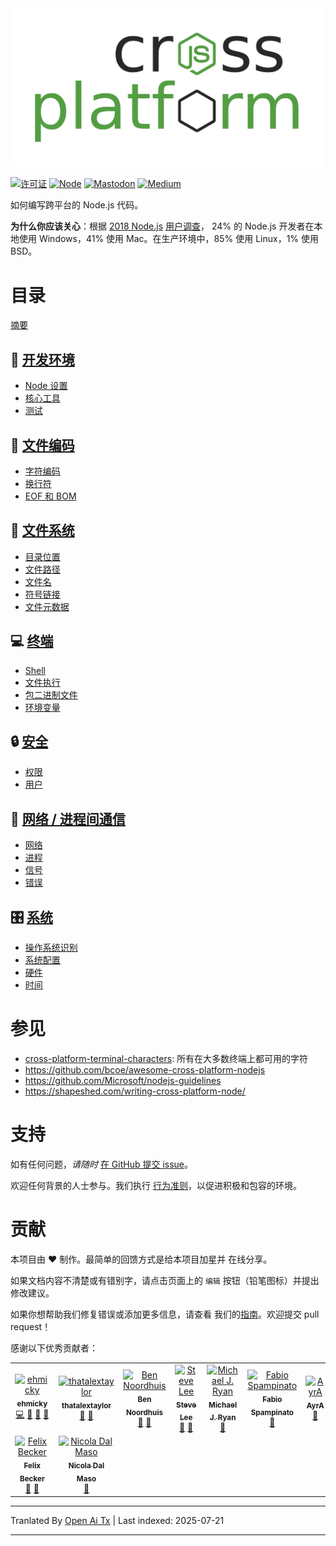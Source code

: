 <picture>
  <source media="(prefers-color-scheme: dark)" srcset="https://raw.githubusercontent.com/ehmicky/design/main/cross-platform-nodejs/cross-platform-nodejs_dark.svg"/>
  <img alt="cross-platform-nodejs 标志" src="https://raw.githubusercontent.com/ehmicky/design/main/cross-platform-nodejs/cross-platform-nodejs.svg" width="500"/>
</picture>

[![许可证](https://img.shields.io/badge/-CC%20BY%204.0-808080?logo=creativecommons&colorA=404040&logoColor=66cc33)](https://creativecommons.org/licenses/by/4.0/)
[![Node](https://img.shields.io/badge/-Node.js-808080?logo=node.js&colorA=404040&logoColor=66cc33)](https://www.npmjs.com/package/cross-platform-node-guide)
[![Mastodon](https://img.shields.io/badge/-Mastodon-808080.svg?logo=mastodon&colorA=404040&logoColor=9590F9)](https://fosstodon.org/@ehmicky)
[![Medium](https://img.shields.io/badge/-Medium-808080.svg?logo=medium&colorA=404040)](https://medium.com/@ehmicky)

如何编写跨平台的 Node.js 代码。

**为什么你应该关心**：根据
[2018 Node.js](https://nodejs.org/en/user-survey-report/#Primary-OS-Distro)
[用户调查](https://nodejs.org/en/user-survey-report/2018-nodejs-user-survey-raw-data.xlsx)，
24% 的 Node.js 开发者在本地使用 Windows，41% 使用 Mac。在生产环境中，85%
使用 Linux，1% 使用 BSD。

# 目录

[摘要](https://raw.githubusercontent.com/ehmicky/cross-platform-node-guide/main/docs/summary.md)

## 🤖 [开发环境](https://raw.githubusercontent.com/ehmicky/cross-platform-node-guide/main/docs/1_development_environment/README.md)

- [Node 设置](https://raw.githubusercontent.com/ehmicky/cross-platform-node-guide/main/docs/1_development_environment/node_setup.md)
- [核心工具](https://raw.githubusercontent.com/ehmicky/cross-platform-node-guide/main/docs/1_development_environment/core_utilities.md)
- [测试](https://raw.githubusercontent.com/ehmicky/cross-platform-node-guide/main/docs/1_development_environment/testing.md)

## 📝 [文件编码](https://raw.githubusercontent.com/ehmicky/cross-platform-node-guide/main/docs/2_file_encoding/README.md)

- [字符编码](https://raw.githubusercontent.com/ehmicky/cross-platform-node-guide/main/docs/2_file_encoding/character_encoding.md)
- [换行符](https://raw.githubusercontent.com/ehmicky/cross-platform-node-guide/main/docs/2_file_encoding/newlines.md)
- [EOF 和 BOM](https://raw.githubusercontent.com/ehmicky/cross-platform-node-guide/main/docs/2_file_encoding/eof_bom.md)

## 📂 [文件系统](https://raw.githubusercontent.com/ehmicky/cross-platform-node-guide/main/docs/3_filesystem/README.md)

- [目录位置](https://raw.githubusercontent.com/ehmicky/cross-platform-node-guide/main/docs/3_filesystem/directory_locations.md)
- [文件路径](https://raw.githubusercontent.com/ehmicky/cross-platform-node-guide/main/docs/3_filesystem/file_paths.md)
- [文件名](https://raw.githubusercontent.com/ehmicky/cross-platform-node-guide/main/docs/3_filesystem/filenames.md)
- [符号链接](https://raw.githubusercontent.com/ehmicky/cross-platform-node-guide/main/docs/3_filesystem/symlinks.md)
- [文件元数据](https://raw.githubusercontent.com/ehmicky/cross-platform-node-guide/main/docs/3_filesystem/file_metadata.md)

## 💻 [终端](https://raw.githubusercontent.com/ehmicky/cross-platform-node-guide/main/docs/4_terminal/README.md)

- [Shell](https://raw.githubusercontent.com/ehmicky/cross-platform-node-guide/main/docs/4_terminal/shell.md)
- [文件执行](https://raw.githubusercontent.com/ehmicky/cross-platform-node-guide/main/docs/4_terminal/file_execution.md)
- [包二进制文件](https://raw.githubusercontent.com/ehmicky/cross-platform-node-guide/main/docs/4_terminal/package_binaries.md)
- [环境变量](https://raw.githubusercontent.com/ehmicky/cross-platform-node-guide/main/docs/4_terminal/environment_variables.md)

## 🔒 [安全](https://raw.githubusercontent.com/ehmicky/cross-platform-node-guide/main/docs/5_security/README.md)

- [权限](https://raw.githubusercontent.com/ehmicky/cross-platform-node-guide/main/docs/5_security/permissions.md)
- [用户](https://raw.githubusercontent.com/ehmicky/cross-platform-node-guide/main/docs/5_security/users.md)

## 📡 [网络 / 进程间通信](https://raw.githubusercontent.com/ehmicky/cross-platform-node-guide/main/docs/6_networking_ipc/README.md)

- [网络](https://raw.githubusercontent.com/ehmicky/cross-platform-node-guide/main/docs/6_networking_ipc/networking.md)
- [进程](https://raw.githubusercontent.com/ehmicky/cross-platform-node-guide/main/docs/6_networking_ipc/processes.md)
- [信号](https://raw.githubusercontent.com/ehmicky/cross-platform-node-guide/main/docs/6_networking_ipc/signals.md)
- [错误](https://raw.githubusercontent.com/ehmicky/cross-platform-node-guide/main/docs/6_networking_ipc/errors.md)

## 🎛️ [系统](https://raw.githubusercontent.com/ehmicky/cross-platform-node-guide/main/docs/7_system/README.md)

- [操作系统识别](https://raw.githubusercontent.com/ehmicky/cross-platform-node-guide/main/docs/7_system/os_identification.md)
- [系统配置](https://raw.githubusercontent.com/ehmicky/cross-platform-node-guide/main/docs/7_system/system_configuration.md)
- [硬件](https://raw.githubusercontent.com/ehmicky/cross-platform-node-guide/main/docs/7_system/hardware.md)
- [时间](https://raw.githubusercontent.com/ehmicky/cross-platform-node-guide/main/docs/7_system/time.md)

# 参见

- [cross-platform-terminal-characters](https://github.com/ehmicky/cross-platform-terminal-characters):
  所有在大多数终端上都可用的字符
- https://github.com/bcoe/awesome-cross-platform-nodejs
- https://github.com/Microsoft/nodejs-guidelines
- https://shapeshed.com/writing-cross-platform-node/

# 支持

如有任何问题，_请随时_ [在 GitHub 提交 issue](../../issues)。

欢迎任何背景的人士参与。我们执行
[行为准则](https://raw.githubusercontent.com/ehmicky/cross-platform-node-guide/main/CODE_OF_CONDUCT.md)，以促进积极和包容的环境。

# 贡献

本项目由 ❤️ 制作。最简单的回馈方式是给本项目加星并
在线分享。

如果文档内容不清楚或有错别字，请点击页面上的 `编辑`
按钮（铅笔图标）并提出修改建议。

如果你想帮助我们修复错误或添加更多信息，请查看
我们的[指南](https://raw.githubusercontent.com/ehmicky/cross-platform-node-guide/main/CONTRIBUTING.md)。欢迎提交 pull request！

感谢以下优秀贡献者：

<!-- ALL-CONTRIBUTORS-LIST:START -->
<!-- prettier-ignore -->
<table>

<tr>
    <td align="center"><a href="https://fosstodon.org/@ehmicky"><img src="https://avatars2.githubusercontent.com/u/8136211?v=4" width="100px;" alt="ehmicky"/><br /><sub><b>ehmicky</b></sub></a><br /><a href="https://github.com/ehmicky/cross-platform-node-guide/commits?author=ehmicky" title="代码">💻</a> <a href="#design-ehmicky" title="设计">🎨</a> <a href="#ideas-ehmicky" title="想法，规划与反馈">🤔</a> <a href="https://github.com/ehmicky/cross-platform-node-guide/commits?author=ehmicky" title="文档">📖</a></td>
    <td align="center"><a href="https://github.com/thatalextaylor"><img src="https://avatars3.githubusercontent.com/u/1481643?v=4" width="100px;" alt="thatalextaylor"/><br /><sub><b>thatalextaylor</b></sub></a><br /><a href="#ideas-thatalextaylor" title="想法，规划与反馈">🤔</a> <a href="https://github.com/ehmicky/cross-platform-node-guide/commits?author=thatalextaylor" title="文档">📖</a></td>
    <td align="center"><a href="https://github.com/bnoordhuis"><img src="https://avatars0.githubusercontent.com/u/275871?v=4" width="100px;" alt="Ben Noordhuis"/><br /><sub><b>Ben Noordhuis</b></sub></a><br /><a href="#ideas-bnoordhuis" title="想法，规划与反馈">🤔</a> <a href="https://github.com/ehmicky/cross-platform-node-guide/commits?author=bnoordhuis" title="文档">📖</a></td>
    <td align="center"><a href="https://github.com/OpenDirective"><img src="https://avatars2.githubusercontent.com/u/618922?v=4" width="100px;" alt="Steve Lee"/><br /><sub><b>Steve Lee</b></sub></a><br /><a href="#ideas-SteveALee" title="想法，规划与反馈">🤔</a> <a href="#talk-SteveALee" title="演讲">📢</a></td>
    <td align="center"><a href="http://tracker1.info/"><img src="https://avatars3.githubusercontent.com/u/444316?v=4" width="100px;" alt="Michael J. Ryan"/><br /><sub><b>Michael J. Ryan</b></sub></a><br /><a href="#ideas-tracker1" title="想法，规划与反馈">🤔</a></td>
    <td align="center"><a href="http://twitter.com/fabiospampinato"><img src="https://avatars1.githubusercontent.com/u/1812093?v=4" width="100px;" alt="Fabio Spampinato"/><br /><sub><b>Fabio Spampinato</b></sub></a><br /><a href="#ideas-fabiospampinato" title="想法，规划与反馈">🤔</a></td>
    <td align="center"><a href="https://github.com/AyrA"><img src="https://avatars0.githubusercontent.com/u/1301960?v=4" width="100px;" alt="AyrA"/><br /><sub><b>AyrA</b></sub></a><br /><a href="#ideas-AyrA" title="想法，规划与反馈">🤔</a></td>
  </tr>
  <tr>
    <td align="center"><a href="https://twitter.com/felixfbecker"><img src="https://avatars0.githubusercontent.com/u/10532611?v=4" width="100px;" alt="Felix Becker"/><br /><sub><b>Felix Becker</b></sub></a><br /><a href="https://github.com/ehmicky/cross-platform-node-guide/commits?author=felixfbecker" title="文档">📖</a> <a href="#ideas-felixfbecker" title="想法，规划与反馈">🤔</a></td>
    <td align="center"><a href="https://github.com/niktekusho"><img src="https://avatars1.githubusercontent.com/u/18280135?v=4" width="100px;" alt="Nicola Dal Maso"/><br /><sub><b>Nicola Dal Maso</b></sub></a><br /><a href="#ideas-niktekusho" title="想法，规划与反馈">🤔</a></td>
  </tr>
</table>

<!-- ALL-CONTRIBUTORS-LIST:END -->



---


Tranlated By [Open Ai Tx](https://github.com/OpenAiTx/OpenAiTx) | Last indexed: 2025-07-21


---
